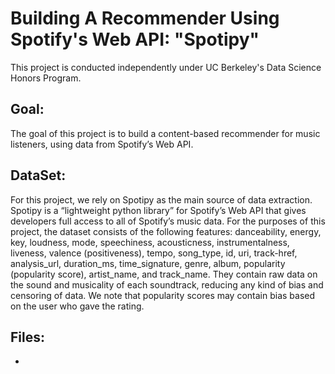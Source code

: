 # Building A Recommender Using Spotify's Web API: "Spotipy"
This project is conducted independently under UC Berkeley's Data Science Honors Program.

## Goal:
The goal of this project is to build a content-based recommender for music listeners, using data from Spotify’s Web API.

## DataSet:
For this project, we rely on Spotipy as the main source of data extraction. Spotipy is a “lightweight python library” for Spotify’s Web API that gives developers full access to all of Spotify’s music data. For the purposes of this project, the dataset consists of the following features: danceability, energy, key, loudness, mode, speechiness, acousticness, instrumentalness, liveness, valence (positiveness), tempo, song_type, id, uri, track-href, analysis_url, duration_ms, time_signature, genre, album, popularity (popularity score), artist_name, and track_name. They contain raw data on the sound and musicality of each soundtrack, reducing any kind of bias and censoring of data. We note that popularity scores may contain bias based on the user who gave the rating. 

## Files:
- 
